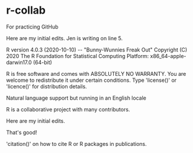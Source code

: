 # r-collab
For practicing GitHub


Here are my initial edits.
Jen is writing on line 5. 

R version 4.0.3 (2020-10-10) -- "Bunny-Wunnies Freak Out"
Copyright (C) 2020 The R Foundation for Statistical Computing
Platform: x86_64-apple-darwin17.0 (64-bit)


R is free software and comes with ABSOLUTELY NO WARRANTY.
You are welcome to redistribute it under certain conditions.
Type 'license()' or 'licence()' for distribution details.

  Natural language support but running in an English locale

R is a collaborative project with many contributors.

Here are my initial edits.

That's good!


'citation()' on how to cite R or R packages in publications.

